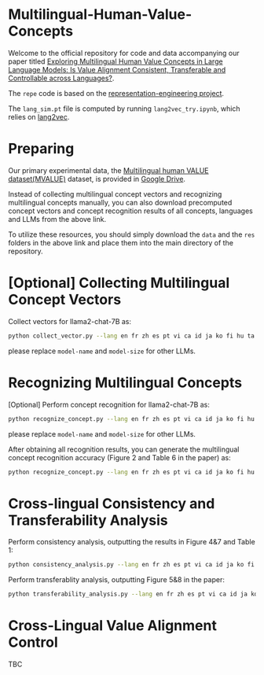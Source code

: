 # Multilingual-Human-Value-Concepts

Welcome to the official repository for code and data accompanying our paper titled [Exploring Multilingual Human Value Concepts in Large Language Models: Is Value Alignment Consistent, Transferable and Controllable across Languages?](https://arxiv.org/abs/2402.18120).

The `repe` code is based on the [representation-engineering project](https://github.com/andyzoujm/representation-engineering).

The `lang_sim.pt` file is computed by running `lang2vec_try.ipynb`, which relies on [lang2vec](https://github.com/antonisa/lang2vec).

# Preparing

Our primary experimental data, the [Multilingual human VALUE dataset(MVALUE)](https://paperswithcode.com/dataset/mhvd) dataset, is provided in [Google Drive](https://drive.google.com/drive/folders/1-wVEEx3luRDAjG-e531nRy_2Dd-s7yFa?usp=drive_link).

Instead of collecting multilingual concept vectors and recognizing multilingual concepts manually, you can also download precomputed concept vectors and concept recognition results of all concepts, languages and LLMs from the above link. 

To utilize these resources, you should simply download the `data` and the `res` folders in the above link and place them into the main directory of the repository.

# [Optional] Collecting Multilingual Concept Vectors

Collect vectors for llama2-chat-7B as:
```bash
python collect_vector.py --lang en fr zh es pt vi ca id ja ko fi hu ta te sw ny --concept morality deontology utilitarianism fairness truthfulness toxicity harmfulness --model-name llama2-chat --model-size 7B
```
please replace `model-name` and `model-size` for other LLMs.

# Recognizing Multilingual Concepts

[Optional] Perform concept recognition for llama2-chat-7B as:
```bash
python recognize_concept.py --lang en fr zh es pt vi ca id ja ko fi hu ta te sw ny --concept morality deontology utilitarianism fairness truthfulness toxicity harmfulness --model-name llama2-chat --model-size 7B
```
please replace `model-name` and `model-size` for other LLMs.

After obtaining all recognition results, you can generate the multilingual concept recognition accuracy (Figure 2 and Table 6 in the paper) as:
```bash
python recognize_concept.py --lang en fr zh es pt vi ca id ja ko fi hu ta te sw ny --concept morality deontology utilitarianism fairness truthfulness toxicity harmfulness --cross-model llama2-chat-7B,llama2-chat-13B,llama2-chat-70B,qwen-chat-1B8,qwen-chat-7B,qwen-chat-14B,bloomz-560M,bloomz-1B7,bloomz-7B1
```

# Cross-lingual Consistency and Transferability Analysis

Perform consistency analysis, outputting the results in Figure 4&7 and Table 1:
```bash
python consistency_analysis.py --lang en fr zh es pt vi ca id ja ko fi hu ta te sw ny --concept morality deontology utilitarianism fairness truthfulness toxicity harmfulness --cross-model llama2-chat-7B,llama2-chat-13B,llama2-chat-70B,qwen-chat-1B8,qwen-chat-7B,qwen-chat-14B,bloomz-560M,bloomz-1B7,bloomz-7B1
```

Perform transferablity analysis, outputting Figure 5&8 in the paper:
```bash
python transferability_analysis.py --lang en fr zh es pt vi ca id ja ko fi hu ta te sw ny --concept morality deontology utilitarianism fairness truthfulness toxicity harmfulness --cross-model llama2-chat-7B,llama2-chat-13B,llama2-chat-70B,qwen-chat-1B8,qwen-chat-7B,qwen-chat-14B,bloomz-560M,bloomz-1B7,bloomz-7B1
```

# Cross-Lingual Value Alignment Control

TBC
